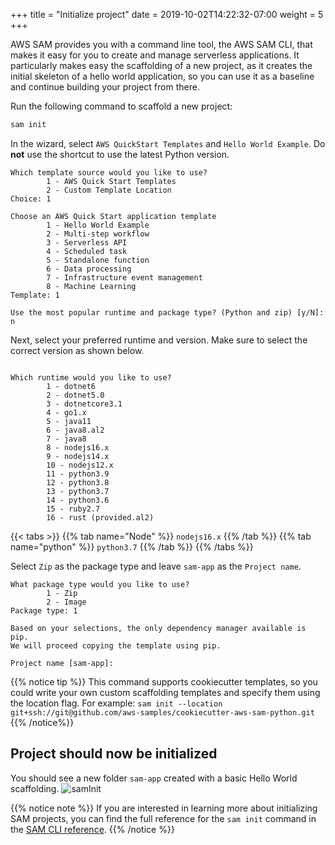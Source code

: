 +++
title = "Initialize project"
date = 2019-10-02T14:22:32-07:00
weight = 5
+++

AWS SAM provides you with a command line tool, the AWS SAM CLI, that makes it easy for you to create
and manage serverless applications. It particularly makes easy the scaffolding of a new project, as
it creates the initial skeleton of a hello world application, so you can use it as a baseline and
continue building your project from there.

Run the following command to scaffold a new project:

```bash
sam init
```

In the wizard, select `AWS QuickStart Templates` and `Hello World Example`. Do **not** use the
shortcut to use the latest Python version.

```text
Which template source would you like to use?
        1 - AWS Quick Start Templates
        2 - Custom Template Location
Choice: 1

Choose an AWS Quick Start application template
        1 - Hello World Example
        2 - Multi-step workflow
        3 - Serverless API
        4 - Scheduled task
        5 - Standalone function
        6 - Data processing
        7 - Infrastructure event management
        8 - Machine Learning
Template: 1

Use the most popular runtime and package type? (Python and zip) [y/N]: n
```

Next, select your preferred runtime and version. Make sure to select the correct version as shown below.

```text

Which runtime would you like to use?
        1 - dotnet6
        2 - dotnet5.0
        3 - dotnetcore3.1
        4 - go1.x
        5 - java11
        6 - java8.al2
        7 - java8
        8 - nodejs16.x
        9 - nodejs14.x
        10 - nodejs12.x
        11 - python3.9
        12 - python3.8
        13 - python3.7
        14 - python3.6
        15 - ruby2.7
        16 - rust (provided.al2)
```

{{< tabs >}}
{{% tab name="Node" %}}
`nodejs16.x`
{{% /tab %}}
{{% tab name="python" %}}
`python3.7`
{{% /tab %}}
{{% /tabs %}}

Select `Zip` as the package type and leave `sam-app` as the `Project name`.

```text
What package type would you like to use?
        1 - Zip
        2 - Image
Package type: 1

Based on your selections, the only dependency manager available is pip.
We will proceed copying the template using pip.

Project name [sam-app]:
```

{{% notice tip %}}
This command supports cookiecutter templates, so you could write your own custom scaffolding
templates and specify them using the location flag.
For example: `sam init --location git+ssh://git@github.com/aws-samples/cookiecutter-aws-sam-python.git`
{{% /notice%}}

## Project should now be initialized

You should see a new folder `sam-app` created with a basic Hello World scaffolding.
![samInit](/images/screenshot-sam-init-7.png)

{{% notice note %}}
If you are interested in learning more about initializing SAM projects, you can find the full
reference for the `sam init` command in the
[SAM CLI reference](https://docs.aws.amazon.com/serverless-application-model/latest/developerguide/sam-cli-command-reference-sam-init.html).
{{% /notice %}}

